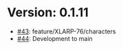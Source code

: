 # Version: 0.1.11

* [#43](https://github.com/ConductionNL/larpingapp/pull/43): feature/XLARP-76/characters
* [#44](https://github.com/ConductionNL/larpingapp/pull/44): Development to main
